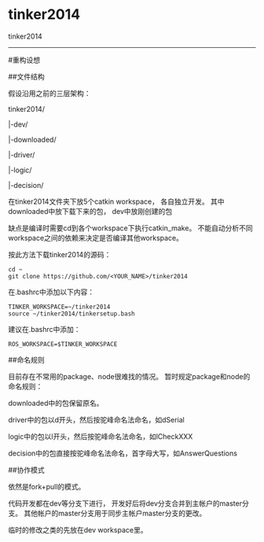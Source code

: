 tinker2014
==========

tinker2014

------

#重构设想

##文件结构

假设沿用之前的三层架构：

tinker2014/

|-dev/

|-downloaded/

|-driver/

|-logic/

|-decision/

在tinker2014文件夹下放5个catkin workspace，
各自独立开发。
其中downloaded中放下载下来的包，
dev中放刚创建的包

缺点是编译时需要cd到各个workspace下执行catkin_make。
不能自动分析不同workspace之间的依赖来决定是否编译其他workspace。

按此方法下载tinker2014的源码：

    cd ~
    git clone https://github.com/<YOUR_NAME>/tinker2014

在.bashrc中添加以下内容：

    TINKER_WORKSPACE=~/tinker2014
    source ~/tinker2014/tinkersetup.bash

建议在.bashrc中添加：

    ROS_WORKSPACE=$TINKER_WORKSPACE

##命名规则

目前存在不常用的package、node很难找的情况。
暂时规定package和node的命名规则：

downloaded中的包保留原名。

driver中的包以d开头，然后按驼峰命名法命名，如dSerial

logic中的包以l开头，然后按驼峰命名法命名，如lCheckXXX

decision中的包直接按驼峰命名法命名，首字母大写，如AnswerQuestions

##协作模式

依然是fork+pull的模式。

代码开发都在dev等分支下进行，
开发好后将dev分支合并到主帐户的master分支。
其他帐户的master分支用于同步主帐户master分支的更改。

临时的修改之类的先放在dev workspace里。
